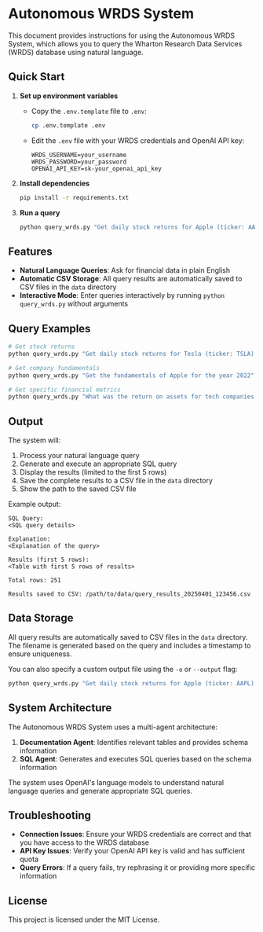# Autonomous WRDS System

This document provides instructions for using the Autonomous WRDS System, which allows you to query the Wharton Research Data Services (WRDS) database using natural language.

## Quick Start

1. **Set up environment variables**
   - Copy the `.env.template` file to `.env`:
     ```bash
     cp .env.template .env
     ```
   - Edit the `.env` file with your WRDS credentials and OpenAI API key:
     ```
     WRDS_USERNAME=your_username
     WRDS_PASSWORD=your_password
     OPENAI_API_KEY=sk-your_openai_api_key
     ```

2. **Install dependencies**
   ```bash
   pip install -r requirements.txt
   ```

3. **Run a query**
   ```bash
   python query_wrds.py "Get daily stock returns for Apple (ticker: AAPL) for the year 2022"
   ```

## Features

- **Natural Language Queries**: Ask for financial data in plain English
- **Automatic CSV Storage**: All query results are automatically saved to CSV files in the `data` directory
- **Interactive Mode**: Enter queries interactively by running `python query_wrds.py` without arguments

## Query Examples

```bash
# Get stock returns
python query_wrds.py "Get daily stock returns for Tesla (ticker: TSLA) for the year 2022"

# Get company fundamentals
python query_wrds.py "Get the fundamentals of Apple for the year 2022"

# Get specific financial metrics
python query_wrds.py "What was the return on assets for tech companies in 2022?"
```

## Output

The system will:
1. Process your natural language query
2. Generate and execute an appropriate SQL query
3. Display the results (limited to the first 5 rows)
4. Save the complete results to a CSV file in the `data` directory
5. Show the path to the saved CSV file

Example output:
```
SQL Query:
<SQL query details>

Explanation:
<Explanation of the query>

Results (first 5 rows):
<Table with first 5 rows of results>

Total rows: 251

Results saved to CSV: /path/to/data/query_results_20250401_123456.csv
```

## Data Storage

All query results are automatically saved to CSV files in the `data` directory. The filename is generated based on the query and includes a timestamp to ensure uniqueness.

You can also specify a custom output file using the `-o` or `--output` flag:

```bash
python query_wrds.py "Get daily stock returns for Apple (ticker: AAPL) for the year 2022" -o apple_returns.csv
```

## System Architecture

The Autonomous WRDS System uses a multi-agent architecture:

1. **Documentation Agent**: Identifies relevant tables and provides schema information
2. **SQL Agent**: Generates and executes SQL queries based on the schema information

The system uses OpenAI's language models to understand natural language queries and generate appropriate SQL queries.

## Troubleshooting

- **Connection Issues**: Ensure your WRDS credentials are correct and that you have access to the WRDS database
- **API Key Issues**: Verify your OpenAI API key is valid and has sufficient quota
- **Query Errors**: If a query fails, try rephrasing it or providing more specific information

## License

This project is licensed under the MIT License.
